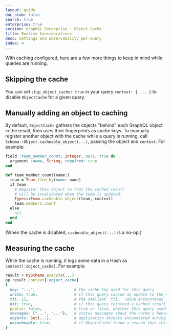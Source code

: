 ```yaml
---
layout: guide
doc_stub: false
search: true
enterprise: true
section: GraphQL Enterprise - Object Cache
title: Runtime Considerations
desc: Settings and observability per-query
index: 4
---
```


With caching configured, here are a few more things to keep in mind while queries are running.

## Skipping the cache

You can set `skip_object_cache: true` in your query `context: { ... }` to disable `ObjectCache` for a given query.

## Manually adding an object to caching

By default, `ObjectCache` gathers the objects "behind" each GraphQL object in the result, then uses their fingerprints as cache keys. To manually register another object with the cache while a query is running, call `Schema::Object.cacheable_object(...)`, passing the object and `context`. For example:

```ruby
field :team_member_count, Integer, null: true do
  argument :name, String, required: true
end

def team_member_count(name:)
  team = Team.find_by(name: name)
  if team
    # Register this object so that the cached result
    # will be invalidated when the team is updated:
    Types::Team.cacheable_object(team, context)
    team.members.count
  else
    nil
  end
end
```

(When the cache is disabled, `cacheable_object(...)` is a no-op.)

## Measuring the cache

While the cache is running, it logs some data in a Hash as `context[:object_cache]`. For example:

```ruby
result = MySchema.execute(...)
pp result.context[:object_cache]
{
  key: "...",                 # the cache key used for this query
  write: true,                # if this query caused an update to the cache
  ttl: 15,                    # the smallest `ttl:` value encountered in this query (used for this query's result)
  hit: true,                  # if this query returned a cached result
  public: false,              # true or false, whether this query used a public cache key or a private one
  messages: ["...", "..."],   # status messages about the cache's behavior
  objects: Set(...),          # application objects encountered during the query
  uncacheable: true,          # if ObjectCache found a reason that this query couldn't be cached (see `messages: ...` for reason)
}
```
